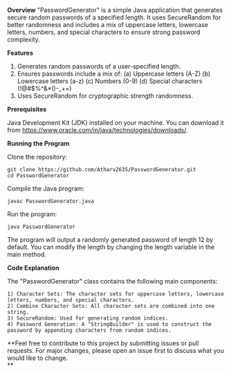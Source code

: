 **Overview**
  "PasswordGenerator" is a simple Java application that generates secure random passwords of a specified length. 
  It uses SecureRandom for better randomness and includes a mix of uppercase letters, lowercase letters, numbers, 
  and special characters to ensure strong password complexity.

**Features**

  1) Generates random passwords of a user-specified length.
  2) Ensures passwords include a mix of:
    (a) Uppercase letters (A-Z)
    (b) Lowercase letters (a-z)
    (c) Numbers (0-9)
    (d) Special characters (!@#$%^&*()-_+=)
  3) Uses SecureRandom for cryptographic strength randomness.

**Prerequisites**

  Java Development Kit (JDK) installed on your machine. You can download it from https://www.oracle.com/in/java/technologies/downloads/.

**Running the Program**

  Clone the repository:
  
    git clone https://github.com/Atharv2635/PasswordGenerator.git
    cd PasswordGenerator
    
  Compile the Java program:
  
    javac PasswordGenerator.java

  Run the program:
  
    java PasswordGenerator
    
  The program will output a randomly generated password of length 12 by default. You can modify the length by 
  changing the length variable in the main method.

**Code Explanation**

  The "PasswordGenerator" class contains the following main components:

    1) Character Sets: The character sets for uppercase letters, lowercase letters, numbers, and special characters.
    2) Combine Character Sets: All character sets are combined into one string.
    3) SecureRandom: Used for generating random indices.
    4) Password Generation: A "StringBuilder" is used to construct the password by appending characters from random indices.


**Feel free to contribute to this project by submitting issues or pull requests. 
For major changes, please open an issue first to discuss what you would like to change.  
**
    
